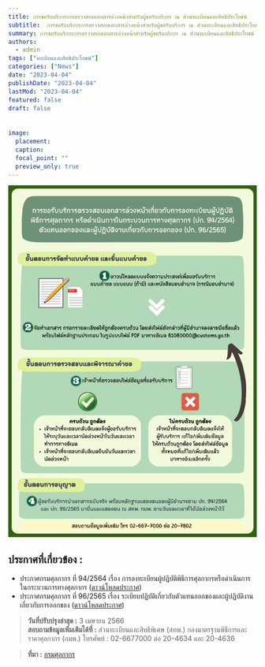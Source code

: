 ```yaml
---
title: การขอรับบริการการตรวจสอบเอกสารล่วงหน้าสำหรับผู้ขอรับบริการ ณ ส่วนทะเบียนและสิทธิประโยชน์
subtitle:  การขอรับบริการการตรวจสอบเอกสารล่วงหน้าสำหรับผู้ขอรับบริการ ณ ส่วนทะเบียนและสิทธิประโยชน์ กองมาตรฐานพิธีการราคาศุลกากร
summary: การขอรับบริการการตรวจสอบเอกสารล่วงหน้าสำหรับผู้ขอรับบริการ ณ ส่วนทะเบียนและสิทธิประโยชน์ กองมาตรฐานพิธีการราคาศุลกากร
authors: 
  - admin
tags: ["ทะเบียนและสิทธิประโยชน์"]
categories: ["News"]
date: "2023-04-04"
publishDate: "2023-04-04"
lastMod: "2023-04-04"
featured: false
draft: false


image:
  placement:
  caption:
  focal_point: ""
  preview_only: true
---
```





![](img-01.png)


## ประกาศที่เกี่ยวข้อง :

-	ประกาศกรมศุลกากร ที่ 94/2564 เรื่อง การลงทะเบียนผู้ปฏิบัติพิธีการศุลกากรหรือดำเนินการในกระบวนการทางศุลกากร ([ดาวน์โหลดประกาศ](https://www.customs.go.th/cont_strc_download_with_docno_date.php?lang=th&top_menu=menu_homepage&current_id=14232932404e505f49464b48464b4c))
-	ประกาศกรมศุลกากร ที่ 96/2565 เรื่อง ระเบียบปฏิบัติเกี่ยวกับตัวแทนออกของและผู้ปฏิบัติงานเกี่ยวกับการออกของ ([ดาวน์โหลดประกาศ](https://www.customs.go.th/cont_strc_download_with_docno_date.php?lang=th&top_menu=menu_homepage&current_id=142329324147505f4d464b47464b4d))

> **วันที่ปรับปรุงล่าสุด :** 3 เมษายน 2566  
> **สอบถามข้อมูลเพิ่มเติมได้ที่ :** ส่วนทะเบียนและสิทธิพิเศษ (สทพ.) กองมาตรฐานพิธีการและราคาศุลกากร (กมพ.) โทรศัพท์ : 02-6677000 ต่อ 20-4634 และ 20-4636



> **ที่มา :** [กรมศุลกากร](https://www.customs.go.th/cont_strc_simple_with_date.php?current_id=14232932414a505f48464b4d464b48)

